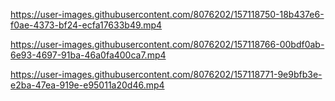 https://user-images.githubusercontent.com/8076202/157118750-18b437e6-f0ae-4373-bf24-ecfa17633b49.mp4

https://user-images.githubusercontent.com/8076202/157118766-00bdf0ab-6e93-4697-91ba-46a0fa400ca7.mp4

https://user-images.githubusercontent.com/8076202/157118771-9e9bfb3e-e2ba-47ea-919e-e95011a20d46.mp4
